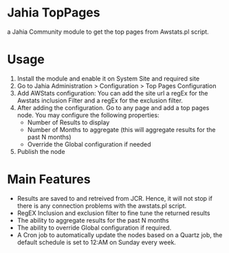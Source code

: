 # Jahia TopPages
a Jahia Community module to get the top pages from Awstats.pl script.

# Usage
1. Install the module and enable it on System Site and required site
2. Go to Jahia Administration > Configuration > Top Pages Configuration
3. Add AWStats configuration: You can add the site url a regEx for the Awstats inclusion Filter and a regEx for the exclusion filter.
4. After adding the configuration. Go to any page and add a top pages node. You may configure the following properties:
    - Number of Results to display
    - Number of Months to aggregate (this will aggregate results for the past N months)
    - Override the Global configuration if needed
5. Publish the node
# Main Features
- Results are saved to and retreived from JCR. Hence, it will not stop if there is any connection problems with the awstats.pl script.
- RegEX Inclusion and exclusion filter to fine tune the returned results
- The ability to aggregate results for the past N months
- The ability to override Global configuration if required.
- A Cron job to automatically update the nodes based on a Quartz job, the default schedule is set to 12:AM on Sunday every week.

